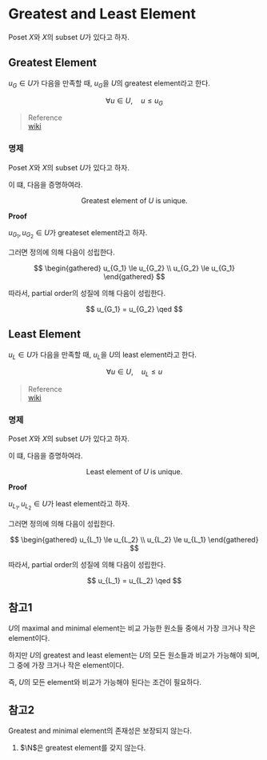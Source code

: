 # Greatest and Least Element
Poset $X$와 $X$의 subset $U$가 있다고 하자.

## Greatest Element
$u_G \in U$가 다음을 만족할 때, $u_G$을 $U$의 greatest element라고 한다.

$$ \forall u \in U, \quad u \le u_G $$

> Reference  
> [wiki](https://en.wikipedia.org/wiki/Greatest_element_and_least_element)

### 명제
Poset $X$와 $X$의 subset $U$가 있다고 하자.

이 떄, 다음을 증명하여라.

$$ \text{Greatest element of } U \text{ is unique.} $$

**Proof**

$u_{G_1},u_{G_2} \in U$가 greateset element라고 하자.

그러면 정의에 의해 다음이 성립한다.

$$ \begin{gathered} u_{G_1} \le u_{G_2} \\ u_{G_2} \le u_{G_1} \end{gathered} $$

따라서, partial order의 성질에 의해 다음이 성립한다.

$$ u_{G_1} = u_{G_2} \qed $$

## Least Element
$u_L \in U$가 다음을 만족할 때, $u_L$을 $U$의 least element라고 한다.

$$ \forall u \in U, \quad u_L \le u $$

> Reference  
> [wiki](https://en.wikipedia.org/wiki/Greatest_element_and_least_element)

### 명제
Poset $X$와 $X$의 subset $U$가 있다고 하자.

이 떄, 다음을 증명하여라.

$$ \text{Least element of } U \text{ is unique.} $$

**Proof**

$u_{L_1},u_{L_2} \in U$가 least element라고 하자.

그러면 정의에 의해 다음이 성립한다.

$$ \begin{gathered} u_{L_1} \le u_{L_2} \\ u_{L_2} \le u_{L_1} \end{gathered} $$

따라서, partial order의 성질에 의해 다음이 성립한다.

$$ u_{L_1} = u_{L_2} \qed $$

## 참고1
$U$의 maximal and minimal element는 비교 가능한 원소들 중에서 가장 크거나 작은 element이다.

하지만 $U$의 greatest and least element는 $U$의 모든 원소들과 비교가 가능해야 되며, 그 중에 가장 크거나 작은 element이다.

즉, $U$의 모든 element와 비교가 가능해야 된다는 조건이 필요하다.

## 참고2
Greatest and minimal element의 존재성은 보장되지 않는다.

1. $\N$은 greatest element를 갖지 않는다.
